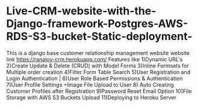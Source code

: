 # Live-CRM-website-with-the-Django-framework-Postgres-AWS-RDS-S3-bucket-Static-deployment-
This is a django base customer relationship management website 
website link  https://ranajoy-crm.herokuapp.com/ 
Features like 1)Dynamic URL's
2)Create Update &amp; Delete (CRUD) with Model Forms 
3)Inline Formsets for Multiple order creation 
4)Filter Form Table Search 5)User Registration and Login Authentication |
6)User Role Based Permissions &amp; Authentication
7)User Profile Settings +Image File Upload to User 
8) Auto Creating Customer Profiles after Registration
9)Password Reset Email Option 
10)File Storage with AWS S3 Buckets Upload 
11)Deploying to Heroku Server
